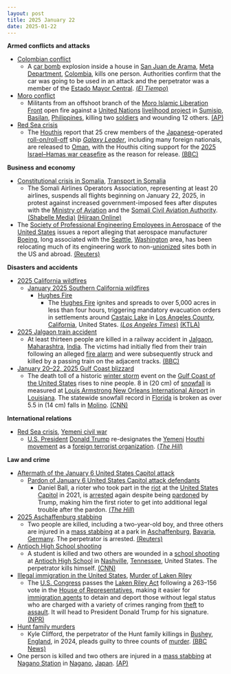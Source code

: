 ```yaml
---
layout: post
title: 2025 January 22
date: 2025-01-22
---
```



**Armed conflicts and attacks**

* [Colombian conflict](https://en.wikipedia.org/wiki/Colombian_conflict "Colombian conflict")
  + A [car bomb](https://en.wikipedia.org/wiki/Car_bomb "Car bomb") explosion inside a house in [San Juan de Arama](https://en.wikipedia.org/wiki/San_Juan_de_Arama "San Juan de Arama"), [Meta Department](https://en.wikipedia.org/wiki/Meta_Department "Meta Department"), [Colombia](https://en.wikipedia.org/wiki/Colombia "Colombia"), kills one person. Authorities confirm that the car was going to be used in an attack and the perpetrator was a member of the [Estado Mayor Central](https://en.wikipedia.org/wiki/Revolutionary_Armed_Forces_of_Colombia "Revolutionary Armed Forces of Colombia"). [(*El Tiempo*)](https://www.eltiempo.com/colombia/otras-ciudades/alerta-en-meta-por-explosion-de-carro-bomba-que-se-activo-cuando-terrorista-lo-manipulaba-quien-esta-detras-3420193)
* [Moro conflict](https://en.wikipedia.org/wiki/Moro_conflict "Moro conflict")
  + Militants from an offshoot branch of the [Moro Islamic Liberation Front](https://en.wikipedia.org/wiki/Moro_Islamic_Liberation_Front "Moro Islamic Liberation Front") open fire against a [United Nations](https://en.wikipedia.org/wiki/United_Nations "United Nations") [livelihood project](https://en.wikipedia.org/wiki/UNDP "UNDP") in [Sumisip](https://en.wikipedia.org/wiki/Sumisip "Sumisip"), [Basilan](https://en.wikipedia.org/wiki/Basilan "Basilan"), [Philippines](https://en.wikipedia.org/wiki/Philippines "Philippines"), killing two [soldiers](https://en.wikipedia.org/wiki/Philippine_Army "Philippine Army") and wounding 12 others. [(AP)](https://apnews.com/article/philippines-attack-moro-rebels-peace-deal-undp-7037a64c90095cdda20cccfb3986b59c)
* [Red Sea crisis](https://en.wikipedia.org/wiki/Red_Sea_crisis "Red Sea crisis")
  + The [Houthis](https://en.wikipedia.org/wiki/Houthi "Houthi") report that 25 crew members of the [Japanese](https://en.wikipedia.org/wiki/Japan "Japan")-operated [roll-on/roll-off](https://en.wikipedia.org/wiki/Roll-on/roll-off "Roll-on/roll-off") ship *[Galaxy Leader](https://en.wikipedia.org/wiki/Galaxy_Leader "Galaxy Leader")*, including many foreign nationals, are released to [Oman](https://en.wikipedia.org/wiki/Oman "Oman"), with the Houthis citing support for the [2025 Israel–Hamas war ceasefire](https://en.wikipedia.org/wiki/2025_Israel%E2%80%93Hamas_war_ceasefire "2025 Israel–Hamas war ceasefire") as the reason for release. [(BBC)](https://www.bbc.com/news/articles/c9d5q0jn067o)

**Business and economy**

* [Constitutional crisis in Somalia](https://en.wikipedia.org/wiki/Constitutional_crisis_in_Somalia "Constitutional crisis in Somalia"), [Transport in Somalia](https://en.wikipedia.org/wiki/Transport_in_Somalia "Transport in Somalia")
  + The Somali Airlines Operators Association, representing at least 20 airlines, suspends all flights beginning on January 22, 2025, in protest against increased government-imposed fees after disputes with the [Ministry of Aviation](https://en.wikipedia.org/wiki/Ministry_of_Aviation_%28Somalia%29 "Ministry of Aviation (Somalia)") and the [Somali Civil Aviation Authority](https://en.wikipedia.org/wiki/Somali_Civil_Aviation_Authority "Somali Civil Aviation Authority"). [(Shabelle Media)](https://shabellemedia.com/somali-airlines-ground-flights-over-government-dispute/) [(Hiiraan Online)](https://www.hiiraan.com/news4/2025/Jan/199914/somali_airlines_halt_flights_nationwide_in_protest_against_fee_increases.aspx)
* The [Society of Professional Engineering Employees in Aerospace](https://en.wikipedia.org/wiki/Society_of_Professional_Engineering_Employees_in_Aerospace "Society of Professional Engineering Employees in Aerospace") of the [United States](https://en.wikipedia.org/wiki/United_States "United States") issues a report alleging that aerospace manufacturer [Boeing](https://en.wikipedia.org/wiki/Boeing "Boeing"), long associated with the [Seattle](https://en.wikipedia.org/wiki/Seattle "Seattle"), [Washington](https://en.wikipedia.org/wiki/Washington_%28state%29 "Washington (state)") area, has been relocating much of its engineering work to non-[unionized](https://en.wikipedia.org/wiki/Labor_unions_in_the_United_States "Labor unions in the United States") sites both in the US and abroad. [(Reuters)](https://www.reuters.com/business/aerospace-defense/union-investigates-claims-that-boeing-is-sending-work-non-union-locations-2025-01-23/)

**Disasters and accidents**

* [2025 California wildfires](https://en.wikipedia.org/wiki/2025_California_wildfires "2025 California wildfires")
  + [January 2025 Southern California wildfires](https://en.wikipedia.org/wiki/January_2025_Southern_California_wildfires "January 2025 Southern California wildfires")
    - [Hughes Fire](https://en.wikipedia.org/wiki/Hughes_Fire "Hughes Fire")
      * The [Hughes Fire](https://en.wikipedia.org/wiki/Hughes_Fire "Hughes Fire") ignites and spreads to over 5,000 acres in less than four hours, triggering mandatory evacuation orders in settlements around [Castaic Lake](https://en.wikipedia.org/wiki/Castaic_Lake "Castaic Lake") in [Los Angeles County](https://en.wikipedia.org/wiki/Los_Angeles_County%2C_California "Los Angeles County, California"), [California](https://en.wikipedia.org/wiki/California "California"), United States. [(*Los Angeles Times*)](https://www.latimes.com/california/story/2025-01-22/hughes-fire-evacuations-road-closures-shelters) [(KTLA)](https://ktla.com/news/california/wildfires/photos-hughes-fire-ignites-expands-rapidly-across-southern-california-mountainside/)
* [2025 Jalgaon train accident](https://en.wikipedia.org/wiki/2025_Jalgaon_train_accident "2025 Jalgaon train accident")
  + At least thirteen people are killed in a railway accident in [Jalgaon](https://en.wikipedia.org/wiki/Jalgaon "Jalgaon"), [Maharashtra](https://en.wikipedia.org/wiki/Maharashtra "Maharashtra"), [India](https://en.wikipedia.org/wiki/India "India"). The victims had initially fled from their train following an alleged [fire alarm](https://en.wikipedia.org/wiki/Fire_alarm "Fire alarm") and were subsequently struck and killed by a passing train on the adjacent tracks. [(BBC)](https://www.bbc.com/news/articles/cly9zrpvjm0o)
* [January 20–22, 2025 Gulf Coast blizzard](https://en.wikipedia.org/wiki/January_20%E2%80%9322%2C_2025_Gulf_Coast_blizzard "January 20–22, 2025 Gulf Coast blizzard")
  + The death toll of a historic [winter storm](https://en.wikipedia.org/wiki/Winter_storm "Winter storm") event on the [Gulf Coast of the United States](https://en.wikipedia.org/wiki/Gulf_Coast_of_the_United_States "Gulf Coast of the United States") rises to nine people. 8 in (20 cm) of [snowfall](https://en.wikipedia.org/wiki/Snowfall "Snowfall") is measured at [Louis Armstrong New Orleans International Airport](https://en.wikipedia.org/wiki/Louis_Armstrong_New_Orleans_International_Airport "Louis Armstrong New Orleans International Airport") in [Louisiana](https://en.wikipedia.org/wiki/Louisiana "Louisiana"). The statewide snowfall record in [Florida](https://en.wikipedia.org/wiki/Florida "Florida") is broken as over 5.5 in (14 cm) falls in [Molino](https://en.wikipedia.org/wiki/Molino%2C_Florida "Molino, Florida"). [(CNN)](https://www.cnn.com/2025/01/21/weather/winter-storm-south-tuesday-hnk/index.html)

**International relations**

* [Red Sea crisis](https://en.wikipedia.org/wiki/Red_Sea_crisis "Red Sea crisis"), [Yemeni civil war](https://en.wikipedia.org/wiki/Yemeni_civil_war_%282014%E2%80%93present%29 "Yemeni civil war (2014–present)")
  + [U.S. President](https://en.wikipedia.org/wiki/President_of_the_United_States "President of the United States") [Donald Trump](https://en.wikipedia.org/wiki/Donald_Trump "Donald Trump") re-designates the [Yemeni](https://en.wikipedia.org/wiki/Yemen "Yemen") [Houthi movement](https://en.wikipedia.org/wiki/Houthi_movement "Houthi movement") as a [foreign terrorist organization](https://en.wikipedia.org/wiki/United_States_Department_of_State_list_of_Foreign_Terrorist_Organizations "United States Department of State list of Foreign Terrorist Organizations"). [(*The Hill*)](https://thehill.com/policy/international/5101521-trump-houthis-yemen-terrorist-designation/)

**Law and crime**

* [Aftermath of the January 6 United States Capitol attack](https://en.wikipedia.org/wiki/Aftermath_of_the_January_6_United_States_Capitol_attack "Aftermath of the January 6 United States Capitol attack")
  + [Pardon of January 6 United States Capitol attack defendants](https://en.wikipedia.org/wiki/Pardon_of_January_6_United_States_Capitol_attack_defendants "Pardon of January 6 United States Capitol attack defendants")
    - Daniel Ball, a rioter who took part in the [riot](https://en.wikipedia.org/wiki/January_6_United_States_Capitol_attack "January 6 United States Capitol attack") at the [United States Capitol](https://en.wikipedia.org/wiki/United_States_Capitol "United States Capitol") in 2021, is [arrested](https://en.wikipedia.org/wiki/Criminal_proceedings_in_the_January_6_United_States_Capitol_attack "Criminal proceedings in the January 6 United States Capitol attack") again despite being [pardoned](https://en.wikipedia.org/wiki/Criminal_pardon "Criminal pardon") by Trump, making him the first rioter to get into additional legal trouble after the pardon. [(*The Hill*)](https://thehill.com/regulation/court-battles/5100384-daniel-ball-arrest-gun-charges-jan-6-pardon/amp/)
* [2025 Aschaffenburg stabbing](https://en.wikipedia.org/wiki/2025_Aschaffenburg_stabbing "2025 Aschaffenburg stabbing")
  + Two people are killed, including a two-year-old boy, and three others are injured in a [mass stabbing](https://en.wikipedia.org/wiki/Mass_stabbing "Mass stabbing") at a park in [Aschaffenburg](https://en.wikipedia.org/wiki/Aschaffenburg "Aschaffenburg"), [Bavaria](https://en.wikipedia.org/wiki/Bavaria "Bavaria"), [Germany](https://en.wikipedia.org/wiki/Germany "Germany"). The perpetrator is arrested. [(Reuters)](https://www.reuters.com/world/europe/suspect-arrested-after-two-killed-knife-attack-german-park-2025-01-22/)
* [Antioch High School shooting](https://en.wikipedia.org/wiki/Antioch_High_School_shooting "Antioch High School shooting")
  + A student is killed and two others are wounded in a [school shooting](https://en.wikipedia.org/wiki/School_shooting "School shooting") at [Antioch High School](https://en.wikipedia.org/wiki/Antioch_High_School_%28Tennessee%29 "Antioch High School (Tennessee)") in [Nashville](https://en.wikipedia.org/wiki/Nashville%2C_Tennessee "Nashville, Tennessee"), [Tennessee](https://en.wikipedia.org/wiki/Tennessee "Tennessee"), United States. The perpetrator kills himself. [(CNN)](https://www.cnn.com/2025/01/22/us/antioch-high-school-shooting-nashville/index.html)
* [Illegal immigration in the United States](https://en.wikipedia.org/wiki/Illegal_immigration_in_the_United_States "Illegal immigration in the United States"), [Murder of Laken Riley](https://en.wikipedia.org/wiki/Murder_of_Laken_Riley "Murder of Laken Riley")
  + The [U.S. Congress](https://en.wikipedia.org/wiki/United_States_Congress "United States Congress") passes the [Laken Riley Act](https://en.wikipedia.org/wiki/Laken_Riley_Act "Laken Riley Act") following a 263–156 vote in the [House of Representatives](https://en.wikipedia.org/wiki/United_States_House_of_Representatives "United States House of Representatives"), making it easier for [immigration agents](https://en.wikipedia.org/wiki/U.S._Immigration_and_Customs_Enforcement "U.S. Immigration and Customs Enforcement") to detain and deport those without legal status who are charged with a variety of crimes ranging from [theft](https://en.wikipedia.org/wiki/Theft "Theft") to [assault](https://en.wikipedia.org/wiki/Assault "Assault"). It will head to President Donald Trump for his signature. [(NPR)](https://www.npr.org/2025/01/22/nx-s1-5253926/congress-laken-riley-act)
* [Hunt family murders](https://en.wikipedia.org/wiki/Hunt_family_murders "Hunt family murders")
  + Kyle Clifford, the perpetrator of the Hunt family killings in [Bushey](https://en.wikipedia.org/wiki/Bushey "Bushey"), [England](https://en.wikipedia.org/wiki/England "England"), in 2024, pleads guilty to three counts of [murder](https://en.wikipedia.org/wiki/Murder "Murder"). [(BBC News)](https://www.bbc.com/news/articles/cy8pd7dn8v6o)
* One person is killed and two others are injured in a [mass stabbing](https://en.wikipedia.org/wiki/Mass_stabbing "Mass stabbing") at [Nagano Station](https://en.wikipedia.org/wiki/Nagano_Station "Nagano Station") in [Nagano](https://en.wikipedia.org/wiki/Nagano_%28city%29 "Nagano (city)"), [Japan](https://en.wikipedia.org/wiki/Japan "Japan"). [(AP)](https://apnews.com/article/japan-nagano-stabbing-train-station-524044f684df1c62cbf2036bee7bfdcd)
